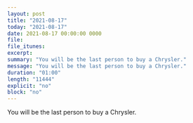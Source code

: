 ```yaml
---
layout: post
title: "2021-08-17"
today: "2021-08-17"
date: 2021-08-17 00:00:00 0000
file:
file_itunes:
excerpt:
summary: "You will be the last person to buy a Chrysler."
message: "You will be the last person to buy a Chrysler."
duration: "01:00"
length: "11444"
explicit: "no"
block: "no"
---
```

You will be the last person to buy a Chrysler.


